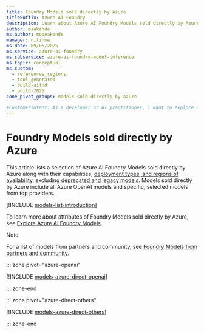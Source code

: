 ```yaml
---
title: Foundry Models sold directly by Azure
titleSuffix: Azure AI Foundry
description: Learn about Azure AI Foundry Models sold directly by Azure, their capabilities, deployment types, and regional availability for AI applications.
author: msakande
ms.author: mopeakande
manager: nitinme
ms.date: 09/05/2025
ms.service: azure-ai-foundry
ms.subservice: azure-ai-foundry-model-inference
ms.topic: conceptual
ms.custom:
  - references_regions
  - tool_generated
  - build-aifnd
  - build-2025
zone_pivot_groups: models-sold-directly-by-azure

#CustomerIntent: As a developer or AI practitioner, I want to explore and understand Azure AI Foundry Models sold directly by Azure, including Azure OpenAI models and selected partner models, along with their capabilities and regional availability, so that I can choose the right model for my AI application.
---
```


# Foundry Models sold directly by Azure

This article lists a selection of Azure AI Foundry Models sold directly by Azure along with their capabilities, [deployment types, and regions of availability](deployment-types.md), excluding [deprecated and legacy models](../../concepts/model-lifecycle-retirement.md#deprecated). 
Models sold directly by Azure include all Azure OpenAI models and specific, selected models from top providers. 

[!INCLUDE [models-list-introduction](../includes/models-list-introduction.md)]

To learn more about attributes of Foundry Models sold directly by Azure, see [Explore Azure AI Foundry Models](../../concepts/foundry-models-overview.md#models-sold-directly-by-azure).

> [!NOTE]
> For a list of models from partners and community, see [Foundry Models from partners and community](models-from-partners.md).

::: zone pivot="azure-openai"

[!INCLUDE [models-azure-direct-openai](../../openai/includes/models-azure-direct-openai.md)]

::: zone-end


::: zone pivot="azure-direct-others"

[!INCLUDE [models-azure-direct-others](../includes/models-azure-direct-others.md)]

::: zone-end


